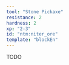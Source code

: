 ```yaml
---
tool: "Stone Pickaxe"
resistance: 2
hardness: 2
xp: "2-3"
id: "ntm:niter_ore"
template: "blockEn"
---
```


TODO
